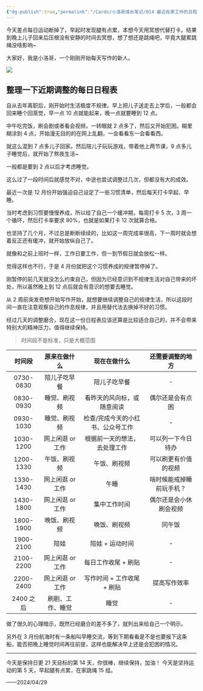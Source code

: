 ```yaml
---
{"dg-publish":true,"permalink":"/Cards/小洛哥成长笔记/014 最近在家工作的日程表~/","tags":["小洛哥成长笔记"],"noteIcon":1,"created":"2024-04-29","updated":"2024-04-29"}
---
```


今天差点每日运动断掉了，早起时发现腿有点累，本想今天用冥想代替打卡。结果到晚上儿子回来后压根没有安静的时间去冥想，想了想还是跳绳吧，毕竟大腿累跳绳没啥影响~

大家好，我是小洛哥，一个刚刚开始每天写作的新人。

![](https://images-ext-1.discordapp.net/external/GIolVeHDeeKvJ_cXGMpm3Cb5wIYsWvisM4rCy8ZSr4Y/%3Frk3s%3D18ea6f23%26x-expires%3D1745939490%26x-signature%3DduBMKq%252BwtYdJq1WKUWNkTz3SHPA%253D/https/p16-flow-sign-va.ciciai.com/ocean-cloud-tos-us/d140825ee71a4ddaa1662826df7c451e.png~tplv-6bxrjdptv7-image.png?format=webp&quality=lossless)
## 整理一下近期调整的每日日程表

自从去年离职后，刚开始时生活极度不规律。早上把儿子送走去上学后，一般都会回来睡个回笼觉，早一点 10 点就能起来，晚一点就要睡到 12 点。

中午吃完饭，刷会剧或者看会视频，一转眼就 2 点多了，然后又开始犯困。糊里糊涂到 4 点，开始漫无目的的在网上乱翻，一会看看东一会看看西。

就这么混到 7 点多儿子回家。然后陪儿子玩玩游戏，带着他上两节课，9 点多儿子睡觉后，就开始了熬夜生活~

一般都是要到 2 点以后才考虑睡觉。

这么过了一段时间后就感觉不对，中途也尝试调整过几次，但都没有大的成效。

最近一次是 12 月份开始强迫自己设定了一些习惯清单，然后每天打卡早起、早睡。

当时考虑到习惯要慢慢养成，所以给了自己一个缓冲期，每周打卡 5 次，3 周一个循环，然后打卡率要求 80%，也就是如果打卡 12 次就算合格。

也坚持了几个月，不过总是断断续续的，比如这一周完成率很高，下一周时就会想着反正还有缓冲，就开始放纵自己了。

就像和之前上班时一样，工作日要工作，但一到节假日就会放松一样。

觉得这样也不行，于是 4 月份就把这个习惯养成的规律暂停掉了。

刚暂停的前几天就没怎么约束自己，但因为已经意识到不规律生活对自己带来的坏处，所以虽然晚上到 12 点后就会有意识的想要去睡觉。

从 2 周前突发奇想开始写作开始，就想要继续调整自己的规律生活，所以这段时间一直在注意观察自己的作息规律，并且用替代法去换掉不好的习惯。

经过几天的调整磨合，现在这一份日程表应该还算是比较适合自己的，并不会带来特别大的精神压力，值得继续保持。

> 时间段不是标准，只是大概范围

|    时间段    |   原来在做什么   |      现在在做什么       |   还需要调整的地方   |
| :-------: | :--------: | :---------------: | :----------: |
| 0730-0830 |   陪儿子吃早餐   |      陪儿子吃早餐       |      -       |
| 0830-0930 |   睡觉、刷视频   |   看昨天的风向标，或随意阅读   |   偶尔还是会有点困   |
| 0930-1030 |   睡觉、刷视频   | 检查/完成今天的小红书、公众号工作 |      -       |
| 1030-1200 | 网上闲逛 or 工作 |  根据前一天的想法，去处理工作   |  可以列一下今日待办   |
| 1200-1330 |   午饭、刷视频   |      午饭、刷视频       |  可以刷更有价值的视频  |
| 1330-1430 | 网上闲逛 or 工作 |        午睡         | 啥时候能戒掉睡前玩手机？ |
| 1430-1800 | 网上闲逛 or 工作 |      集中工作时间       | 偶尔还是会小休刷会视频  |
| 1800-1900 |   晚饭、刷视频   |      晚饭、刷视频       |     同午饭      |
| 1900-2100 |     陪娃     |     陪娃 + 运动时间     |      -       |
| 2100-2200 | 网上闲逛 or 工作 |    每日工作收尾 + 刷贴    |      -       |
| 2200-2400 | 网上闲逛 or 工作 | 写作时间 + 工作收尾 + 刷贴  |    提高写作效率    |
|  2400 之后  |  刷剧、工作、睡觉  |        睡觉         |      -       |

做了很久的心理暗示，既然已经磨合的差不多了，就列出来给自己一个明示。

另外在 3 月份航海时有一条船叫早睡交流，等到下期看看是不是也要报下这条船，能否把晚上睡觉时间再往前提，这样也能解决早上还是会犯困的情况。

---

今天是保持日更 21 天目标的第 14 天，你很棒，继续保持，加油！
今天是坚持运动的第 5 天，早起腿有点累，在家跳绳 15 组。

——2024/04/29